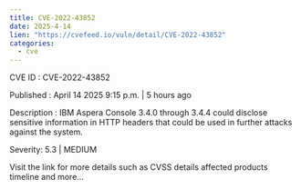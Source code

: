 ```yaml
---
title: CVE-2022-43852
date: 2025-4-14
lien: "https://cvefeed.io/vuln/detail/CVE-2022-43852"
categories:
  - cve
---
```


CVE ID : CVE-2022-43852

Published :  April 14
2025
9:15 p.m. | 5 hours ago

Description : IBM Aspera Console 3.4.0 through 3.4.4 could disclose sensitive information in HTTP headers that could be used in further attacks against the system.

Severity: 5.3 | MEDIUM

Visit the link for more details
such as CVSS details
affected products
timeline
and more...
